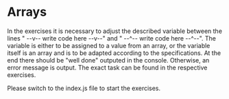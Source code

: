 # Arrays

In the exercises it is necessary to adjust the described variable between the lines " --v-- write code here --v--" and " --^-- write code here --^--". The variable is either to be assigned to a value from an array, or the variable itself is an array and is to be adapted according to the specifications. At the end there should be "well done" outputed in the console. Otherwise, an error message is output. The exact task can be found in the respective exercises.

Please switch to the index.js file to start the exercises.